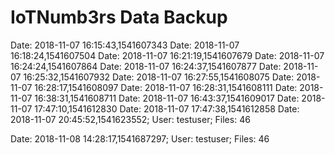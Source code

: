 # IoTNumb3rs Data Backup
Date: 2018-11-07 16:15:43,1541607343
Date: 2018-11-07 16:18:24,1541607504
Date: 2018-11-07 16:21:19,1541607679
Date: 2018-11-07 16:24:24,1541607864
Date: 2018-11-07 16:24:37,1541607877
Date: 2018-11-07 16:25:32,1541607932
Date: 2018-11-07 16:27:55,1541608075
Date: 2018-11-07 16:28:17,1541608097
Date: 2018-11-07 16:28:31,1541608111
Date: 2018-11-07 16:38:31,1541608711
Date: 2018-11-07 16:43:37,1541609017
Date: 2018-11-07 17:47:10,1541612830
Date: 2018-11-07 17:47:38,1541612858
Date: 2018-11-07 20:45:52,1541623552; User: testuser; Files: 46
 
Date: 2018-11-08 14:28:17,1541687297; User: testuser; Files: 46
